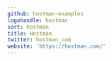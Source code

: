 ```yaml
---
github: hostman-examples
logohandle: hostman
sort: hostman
title: Hostman
twitter: hostman_com
website: 'https://hostman.com/'
---
```

